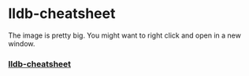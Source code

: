 # lldb-cheatsheet

The image is pretty big. You might want to right click and open in a new window.

### [lldb-cheatsheet](https://raw.githubusercontent.com/mbbill/lldb-cheatsheet/main/lldb.png)
